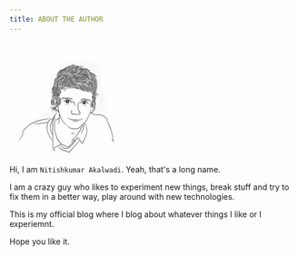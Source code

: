```yaml
---
title: ABOUT THE AUTHOR
---
```


![Authorl](author.jpg)

Hi, I am `Nitishkumar Akalwadi`. Yeah, that's a long name.

I am a crazy guy who likes to experiment new things, break stuff and try to fix them in a better way, play around with new technologies.

This is my official blog where I blog about whatever things I like or I experiemnt.

Hope you like it.
